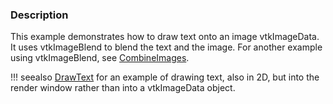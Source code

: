 ### Description

This example demonstrates how to draw text onto an image vtkImageData. It uses vtkImageBlend to blend the text and the image. For another example using vtkImageBlend, see [CombineImages](../CombineImages).

!!! seealso
    [DrawText](../../Visualization/DrawText) for an example of drawing text, also in 2D, but into the render window rather than into a vtkImageData object.
